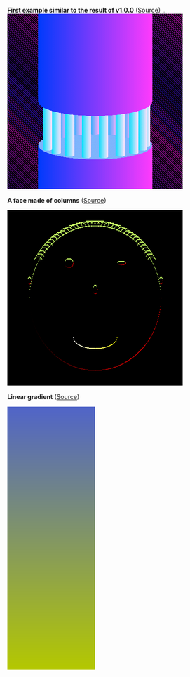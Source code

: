 
**First example similar to the result of v1.0.0** ([Source](../src/Example/OriginalV1.php))
..
![OriginalV1](example-1.gif)

**A face made of columns** ([Source](../src/Example/BeHappy.php))

![Be Happy](example-2.png)

**Linear gradient** ([Source](example-3.php))

![Linear gradient](example-3.png)